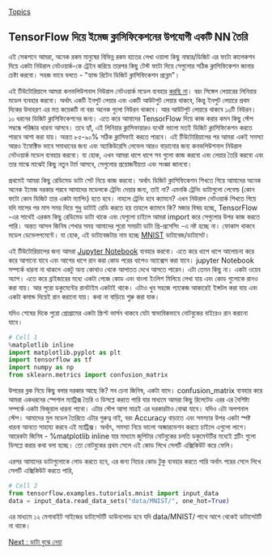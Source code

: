 [Topics](/SUMMARY.md)

## TensorFlow দিয়ে ইমেজ ক্লাসিফিকেশনের উপযোগী একটি NN তৈরি  
এই সেকশনে আমরা, অনেক রকম মানুষের বিভিন্ন রকম হাতের লেখা ওয়ালা কিছু নাম্বার/ডিজিট এর ফটো কালেকশন দিয়ে একটা নিউরাল নেটওয়ার্ক-কে ট্রেইন করিয়ে তারপর কিছু টেস্ট ফটো দিয়ে সেগুলোর সঠিক ক্লাসিফিকেশন জানার চেষ্টা করবো। সহজ ভাবে বলতে - "হ্যান্ড রিটেন ডিজিট ক্লাসিফিকেশন প্রব্লেম"।

এই টিউটোরিয়ালে আমরা কনভলিউশনাল নিউরাল নেটওয়ার্ক মডেল ব্যবহার <span style="text-decoration:underline;">করছি না</span>। বরং সিঙ্গেল লেয়ারের লিনিয়ার মডেল ব্যবহার করবো। অর্থাৎ একটি ইনপুট লেয়ার এবং একটি আউটপুট লেয়ার থাকবে, কিন্তু ইনপুট লেয়ারে প্রথম দিকের উদাহরণ এর মত কয়েকটি না বরং অনেক গুলো নিউরন থাকবে। আর আউটপুট লেয়ারে থাকবে ১০টি নিউরন। ১০ ধরনের ডিজিট ক্লাসিফিকেশনের জন্য। এতে করে আমাদের TensorFlow দিয়ে কাজ করার কমন কিছু স্টেপ সম্বন্ধে পরিষ্কার ধারনা আসবে। তবে হ্যাঁ, এই লিনিয়ার ক্লাসিফায়ারও যথেষ্ট ভালো মতই ডিজিট ক্লাসিফিকেশন করতে পারবে আশা করা যায়। অন্তত ৮৫-৯০% সঠিক ক্লাসিফাই করতে পারবে।
এই টিউটোরিয়ালের পর আমরা একই সমস্যা আরও ইফেক্টিভ ভাবে সমাধানের জন্য এবং অ্যাকিউরেসি লেভেল আরও বাড়ানোর জন্য কনভলিউশনাল নিউরাল নেটওয়ার্ক মডেল ব্যবহার করবো। যা হোক, এখন আমরা ধাপে ধাপে সব গুলো কাজ করবো এবং লেয়ার তৈরি করবো এবং তার মাঝে মাঝেই কিছু নতুন টার্ম আসবে, সেগুলোর প্রয়োজনীয়তা এবং সংজ্ঞা জানবো।</p>
প্রথমেই আমরা কিছু রেডিমেড ডাটা সেট নিয়ে কাজ করবো। অর্থাৎ ডিজিট ক্লাসিফিকেশন শিখতে গিয়ে আমাদের অনেক অনেক ইমেজ দরকার পরবে আমাদের মডেলকে ট্রেনিং দেয়ার জন্য, তাই না? এমনকি ট্রেনিং ডাটাগুলো লেবেল্ড (কোন ফটো কোন ডিজিট তার একটা ম্যাপিং) হতে হবে। নাহলে ট্রেনিং হবে ক্যামনে? এখন নিউরাল নেটওয়ার্ক শিখতে গিয়ে যদি মাসের পর মাস সময় দিয়ে শুধু ডাটাই রেডি করতে হয় তাহলে ক্যামনে কি?
মজার বিষয় হচ্ছে, TensorFlow -এর সাথেই এরকম কিছু রেডিমেড ডাটা থাকে এবং যেগুলো চাইলে আমরা import করে সেগুলোর উপর কাজ করতে পারি। অন্তত আসল জিনিষ শেখার সময় আমাদের পুরো সময়টা ডাটা প্রি-প্রসেসিং -এ নষ্ট হচ্ছে না। ফোকাস থাকবে মডেল ডেভেলপমেন্টে। যা হোক, এই ডাটাবেজটার নাম হচ্ছে <a href="http://yann.lecun.com/exdb/mnist/">MNIST</a> ডাটাবেজ/ডাটাসেট।

এই টিউটোরিয়ালের জন্য আমরা <a href="http://jupyter.org/">Jupyter Notebook</a> ব্যবহার করবো। এতে করে ধাপে ধাপে আলোচনা করে করে আগানো যাবে এবং আগের ধাপে রান করা কোড পরের ধাপেও অ্যাক্সেস করা যাবে। jupyter Notebook সম্পর্কে ধারনা না থাকলে একটু অন্য কোথাও থেকে আপাতত দেখে আসতে পারেন। এটা তেমন কিছু না। একটা ওয়েব অ্যাপ। এতে করে ব্রাইজারের মধ্যে একটা পেজে কোড এবং বাংলা ইংলিশ মিলিয়ে লেখা যায় এবং কোড গুলোকে রানও করা যায়। আর পুরো ডকুমেন্টের রানটাইম একটাই থাকে। এটাও খুব সহজে প্যাকেজ আকারেই ইন্সটল করা যায় এবং একটা কমান্ড দিয়েই রান করানো যায়। কথা না বাড়িয়ে শুরু করা যাক।

যদিও শেষের দিকে পুরো প্রোগ্রামের একটা স্ক্রিপ্ট ভার্সন থাকবে যেটা স্বাভাবিকভাবে নোটবুকের বাইরেও রান করানো যাবে।

```python
# Cell 1
%matplotlib inline
import matplotlib.pyplot as plt
import tensorflow as tf
import numpy as np
from sklearn.metrics import confusion_matrix
```

উপরের ব্লক নিয়ে কিছু বলার দরকার আছে কি? সব চেনা জিনিষ, একটা বাদে। confusion_matrix ব্যবহার করে আমরা একধরনের স্পেশাল ম্যাট্রিক্স তৈরি ও ডিসপ্লে করতে পারি যার মাধ্যমে আমরা কিছু রিলেটেড এরর এর বৈশিষ্ট্য সম্পর্কে একটা ভিজুয়াল ধারনা পাবো। এটার স্টেপ আসা মাত্রই এর দরকারটাও বোঝা যাবে। যদিও এটা অপশনাল স্টেপ। আমাদের মুল মডেল তৈরিতে এটার গুরুত্ব নাই, বরং Accuracy বাড়াতে এবং সমস্যার উপর একটা স্পষ্ট ধারনা আনতে সাহায্য করবে এই ম্যাট্রিক্স। অর্থাৎ, সমস্যা নিয়ে ভালো অব্জারভেশন করতে চাইলে এগুলো লাগে। আরেকটা জিনিষ - %matplotlib inline যার মাধ্যমে জুপিটার নোটবুকের চলতি ডকুমেন্টটির মধ্যেই প্লটিং গুলো ডিসপ্লে করার কথা বলা হচ্ছে। তো নোটবুকের প্রথম সেলে এই কোড লিখে সেলটি এক্সিকিউট করে ফেলি।

এরপর আমাদের ডাটাগুলোকে লোড করতে হবে, এর জন্য নিচের কোড টুকু ব্যবহার করতে পারি অর্থাৎ পরের সেলে লিখে সেলটি এক্সিকিউট করতে পারি,

```python
# Cell 2
from tensorflow.examples.tutorials.mnist import input_data
data = input_data.read_data_sets("data/MNIST/", one_hot=True)
```

এর মাধ্যমে ১২ মেগাবাইট সাইজের ডাটাসেটটি ডাউনলোড হবে যদি data/MNIST/ পাথে আগে থেকেই ডাটাসেটটি না থাকে।


[Next : ডাটা বুঝে নেয়া](tf-img-class-exp-data.md)